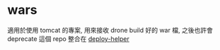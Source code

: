 # wars

適用於使用 tomcat 的專案, 用來接收 drone build 好的 war 檔, 之後也許會 deprecate 這個 repo 整合在 [deploy-helper](https://github.com/softleader/deploy-helper)


